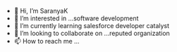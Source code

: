 - 👋 Hi, I’m SaranyaK
- 👀 I’m interested in ...software development
- 🌱 I’m currently learning salesforce developer catalyst
- 💞️ I’m looking to collaborate on ...reputed organization
- 📫 How to reach me ...

<!---
SaranyaK26/SaranyaK26 is a ✨ special ✨ repository because its `README.md` (this file) appears on your GitHub profile.
You can click the Preview link to take a look at your changes.
--->
